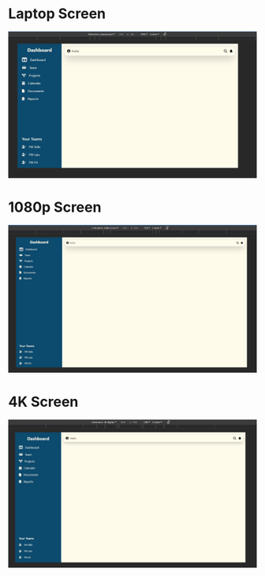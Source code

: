 # Laptop Screen
![img_2.png](img_2.png)
# 1080p Screen
![img_1.png](img_1.png)
# 4K Screen
![img.png](img.png)